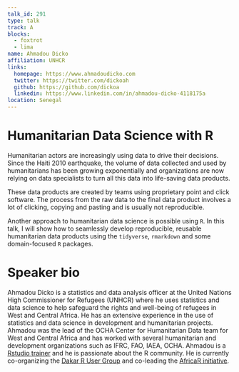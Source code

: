 ```yaml
---
talk_id: 291
type: talk
track: A
blocks:
  - foxtrot
  - lima
name: Ahmadou Dicko
affiliation: UNHCR
links:
  homepage: https://www.ahmadoudicko.com
  twitter: https://twitter.com/dickoah
  github: https://github.com/dickoa
  linkedin: https://www.linkedin.com/in/ahmadou-dicko-4118175a
location: Senegal
---
```


# Humanitarian Data Science with R

Humanitarian actors are increasingly using data to drive their decisions. Since the Haiti 2010 earthquake, the volume of data collected and used by humanitarians has been growing exponentially and organizations are now relying on data specialists to turn all this data into life-saving data products.

These data products are created by teams using proprietary point and click software. The process from the raw data to the final data product involves a lot of clicking, copying and pasting and is usually not reproducible.

Another approach to humanitarian data science is possible using `R`. In this talk, I will show how to seamlessly develop reproducible, reusable humanitarian data products using the `tidyverse`, `rmarkdown` and some domain-focused `R` packages.

# Speaker bio

Ahmadou Dicko is a statistics and data analysis officer at the United Nations High Commissioner for Refugees (UNHCR) where he uses statistics and data science to help safeguard the rights and well-being of refugees in West and Central Africa. He has an extensive experience in the use of statistics and data science in development and humanitarian projects. Ahmadou was the lead of the OCHA Center for Humanitarian Data team for West and Central Africa and has worked with several humanitarian and development organizations such as IFRC, FAO, IAEA, OCHA. Ahmadou is a [Rstudio trainer](https://education.rstudio.com/trainers/) and he is passionate about the R community. He is currently co-organizing the [Dakar R User Group](https://www.meetup.com/DakaR-R-User-Group/) and co-leading the [AfricaR initiative](https://africa-r.org/).
